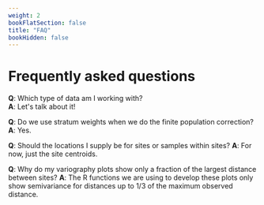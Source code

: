 ```yaml
---
weight: 2
bookFlatSection: false
title: "FAQ"
bookHidden: false
---
```


<link rel="stylesheet" type="text/css" href="{{ "/hugo-cite.css" | relURL }}" />

# Frequently asked questions

**Q**: Which type of data am I working with?  
**A**: Let's talk about it!

**Q**: Do we use stratum weights when we do the finite population correction?
**A**: Yes.

**Q**: Should the locations I supply be for sites or samples within sites?
**A**: For now, just the site centroids.

**Q**: Why do my variography plots show only a fraction of the largest distance between sites?
**A**: The R functions we are using to develop these plots only show semivariance for distances up to 1/3 of the maximum observed distance.
